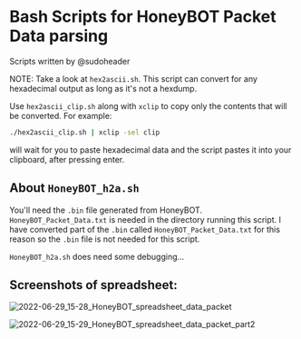 # Bash Scripts for HoneyBOT Packet Data parsing

Scripts written by @sudoheader

NOTE: Take a look at `hex2ascii.sh`. This script can convert for any hexadecimal output as long as it's not a hexdump.

Use `hex2ascii_clip.sh` along with `xclip` to copy only the contents that will be converted. For example:
```bash
./hex2ascii_clip.sh | xclip -sel clip
```
will wait for you to paste hexadecimal data and the script pastes it into your clipboard, after pressing enter.

## About `HoneyBOT_h2a.sh`
You'll need the `.bin` file generated from HoneyBOT.
`HoneyBOT_Packet_Data.txt` is needed in the directory running this script.
I have converted part of the `.bin` called `HoneyBOT_Packet_Data.txt` for this reason so the `.bin` file is not needed for this script.

`HoneyBOT_h2a.sh` does need some debugging...

## Screenshots of spreadsheet:

![2022-06-29_15-28_HoneyBOT_spreadsheet_data_packet](https://user-images.githubusercontent.com/19720370/176559407-f78a5e8d-cebc-4d6a-9367-0150406d1bbc.png)

![2022-06-29_15-29_HoneyBOT_spreadsheet_data_packet_part2](https://user-images.githubusercontent.com/19720370/176559420-5171341e-c9c6-4e62-94e5-91ddff295a7a.png)

